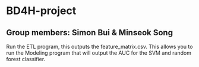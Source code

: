 # BD4H-project

## Group members: Simon Bui & Minseok Song

Run the ETL program, this outputs the feature_matrix.csv. This allows you to run the Modeling program that will output the AUC for the SVM and random forest classifier.
